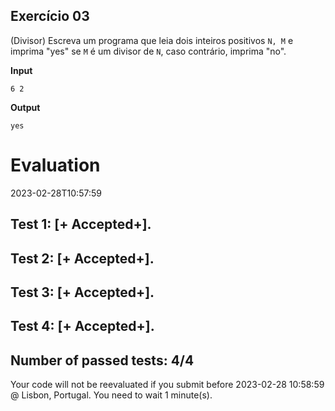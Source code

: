 ## Exercício 03

(Divisor) Escreva um programa que leia dois inteiros positivos `N, M` e imprima "yes" se `M` é um divisor de `N`, caso contrário, imprima "no".

**Input**
```
6 2
```

**Output**
```
yes
```


# Evaluation

2023-02-28T10:57:59

## Test 1: [+ Accepted+].
## Test 2: [+ Accepted+].
## Test 3: [+ Accepted+].
## Test 4: [+ Accepted+].


## Number of passed tests: 4/4


Your code will not be reevaluated if you submit before 2023-02-28 10:58:59 @ Lisbon, Portugal. You need to wait 1 minute(s).


